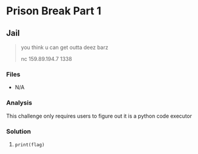 # Prison Break Part 1
## Jail

> you think u can get outta deez barz
> 
> nc 159.89.194.7 1338

### Files
- N/A

### Analysis
This challenge only requires users to figure out it is a python code executor

### Solution
1. ```print(flag)```
